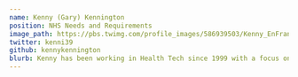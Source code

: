 ```yaml
---
name: Kenny (Gary) Kennington
position: NHS Needs and Requirements
image_path: https://pbs.twimg.com/profile_images/586939503/Kenny_EnFrance.jpg
twitter: kenni39
github: kennykennington
blurb: Kenny has been working in Health Tech since 1999 with a focus on Primary Care. He is passionate about delivering technology that benefits front line practitioners. He worked closely with Microsoft during the NHS EWA years and was involved in the BCS Primary Healthcare Specialist Group. Today his focus is on CyberSecurity and educating front line users of health tech.
---
```


